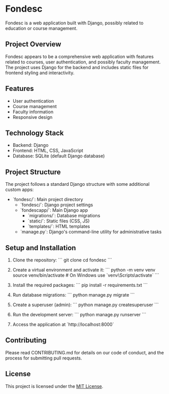 # Fondesc

Fondesc is a web application built with Django, possibly related to education or course management.

## Project Overview

Fondesc appears to be a comprehensive web application with features related to courses, user authentication, and possibly faculty management. The project uses Django for the backend and includes static files for frontend styling and interactivity.

## Features

- User authentication
- Course management
- Faculty information
- Responsive design

## Technology Stack

- Backend: Django
- Frontend: HTML, CSS, JavaScript
- Database: SQLite (default Django database)

## Project Structure

The project follows a standard Django structure with some additional custom apps:

- \`fondesc/\`: Main project directory
  - \`fondesc/\`: Django project settings
  - \`fondescapp/\`: Main Django app
    - \`migrations/\`: Database migrations
    - \`static/\`: Static files (CSS, JS)
    - \`templates/\`: HTML templates
  - \`manage.py\`: Django's command-line utility for administrative tasks

## Setup and Installation

1. Clone the repository:
   \`\`\`
   git clone <repository-url>
   cd fondesc
   \`\`\`

2. Create a virtual environment and activate it:
   \`\`\`
   python -m venv venv
   source venv/bin/activate  # On Windows use \`venv\\Scripts\\activate\`
   \`\`\`

3. Install the required packages:
   \`\`\`
   pip install -r requirements.txt
   \`\`\`

4. Run database migrations:
   \`\`\`
   python manage.py migrate
   \`\`\`

5. Create a superuser (admin):
   \`\`\`
   python manage.py createsuperuser
   \`\`\`

6. Run the development server:
   \`\`\`
   python manage.py runserver
   \`\`\`

7. Access the application at \`http://localhost:8000\`

## Contributing

Please read CONTRIBUTING.md for details on our code of conduct, and the process for submitting pull requests.

## License

This project is licensed under the [MIT License](https://opensource.org/licenses/MIT).

